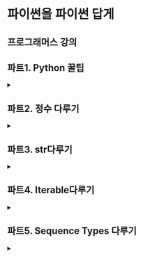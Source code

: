 # 파이썬을 파이썬 답게
## 프로그래머스 강의


## 파트1. Python 꿀팁

<details>
<summary></summary>

```python
def solution(mylist):
    answer = []
    for i in mylist:
        answer.append(len(i))
    return answer
```

```python
def solution(mylist):
    return list(map(len, mylist))
```

</details>


## 파트2. 정수 다루기

<details>
<summary></summary>

### 몫과 나머지

```python
a = 7
b = 7
print(a//b, a%b)
```

```python
a = 7
b = 5
print(divmod(a, b))
```

```python
print(divmod(7, 4))
# (1, 3)
print(*divmod(7, 4))
# 1, 3
```

### 정수 다루기

```python
num = '3212'
base = 5

answer = 0
for idx, number in enumerate(num[::-1]):
    answer += int(number) * (base ** idx)
```

```python
num = '3212'
base = 5
answer = int(num, base)
```

</details>


## 파트3. str다루기

<details>
<summary></summary>


### 문자열 정렬하기

```python
### 우측 정렬 예
s = '가나다라'
n = 7

answer = ''
for i in range(n-len(s)): # 문자열의 앞을 빈 문자열로 채우는 for 문
    answer += ' '
answer += s

```

```python
s = '가나다라'
n = 7

s.ljust(n) # 좌측 정렬
s.center(n) # 가운데 정렬
s.rjust(n) # 우측 정렬
```


### 알파벳 출력하기 - string 모듈

```python
answer = 'abcdefghijk (편의상 생략)'
```

```python
import string 

string.ascii_lowercase # 소문자 abcdefghijklmnopqrstuvwxyz
string.ascii_uppercase # 대문자 ABCDEFGHIJKLMNOPQRSTUVWXYZ
string.ascii_letters # 대소문자 모두 abcdefghijklmnopqrstuvwxyzABCDEFGHIJKLMNOPQRSTUVWXYZ
string.digits # 숫자 0123456789
```

</details>


## 파트4. Iterable다루기

<details>
<summary></summary>

### 원본을 유지한채, 정렬된 리스트 구하기 - sorted

```python
list1 = [3, 2, 5, 1]
list2 = [i for i in list1] # 또는 copy.deepcopy를 사용
list2.sort()
```

```python
list1 = [3, 2, 5, 1]
list2 = sorted(list1)
```


### 2차원 리스트 뒤집기 - zip

```python
mylist = [[1, 2, 3], [4, 5, 6], [7, 8, 9]]
new_list = [[], [], []]

for i in range(len(mylist)):
    for j in range(len(mylist[i])):
        new_list[i].append(mylist[j][i])
```

```python
mylist = [[1, 2, 3], [4, 5, 6], [7, 8, 9]]
new_list = list(map(list, zip(*mylist)))
```

### i번째 원소와 i+1번째 원소 - zip

```python
def solution(mylist):
    answer = []
    for i in range(len(mylist)-1):
        answer.append(abs(mylist[i] - mylist[i+1]))
    return answer
```

```python
def solution(mylist):
    answer = []
    for number1, number2 in zip(mylist, mylist[1:]):
        answer.append(abs(number1 - number2))
    return answer
```

### 모든 멤버의 type 변환하기 - amp

```python
list1 = ['1', '100', '33']
list2 = []
for value in list1:
    list2.append(int(value))
```

```python
list1 = ['1', '100', '33']
list2 = list(map(int, list1))
```

</details>

## 파트5. Sequence Types 다루기

<details>
<summary></summary>

### sequence 멤버를 하나로 이어붙이기 - join

```python
my_list = ['1', '100', '33']
answer = ''
for value in my_list:
    answer += value
```

```python
my_list = ['1', '100', '33']
answer = ''.join(my_list)
```

### 삼각형 별찍기 - sequence type의 * 연산

```python
answer = ''
n = 어쩌고
for _ in range(n):
    answer += 'abc'
```

```python
n = 어쩌고
answer = 'abc' * n
```

```python
n = 어쩌고
answer= [123, 456] * n
```

</details>